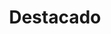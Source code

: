 ---
widget: blank
headless: true
weight: 2
active: true

title: "Destacado"

design:
  spacing:
    padding: ["20px", "0", "20px", "0"]
  columns: '1'
  background:
      color: "#bbccee"
---
